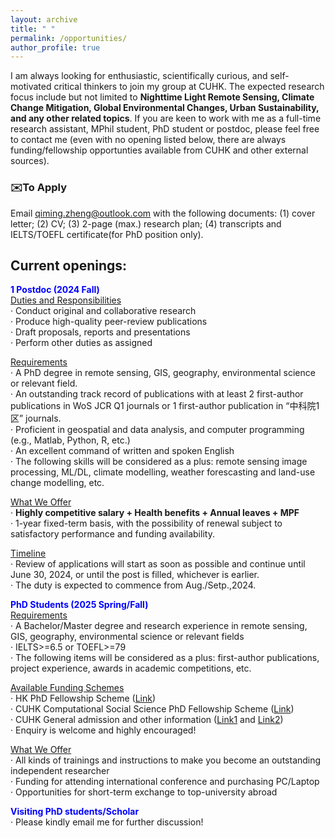 ```yaml
---
layout: archive
title: " "
permalink: /opportunities/
author_profile: true
---
```


I am always looking for enthusiastic, scientifically curious, and self-motivated critical thinkers to join my group at CUHK. The expected research focus include but not limited to **Nighttime Light Remote Sensing, Climate Change Mitigation, Global Environmental Changes, Urban Sustainability, and any other related topics**. If you are keen to work with me as a full-time research assistant, MPhil student, PhD student or postdoc, please feel free to contact me (even with no opening listed below, there are always funding/fellowship opportunties available from CUHK and other external sources). 

### ✉️To Apply
Email <u>qiming.zheng@outlook.com</u> with the following documents: (1) cover letter; (2) CV; (3) 2-page (max.) research plan; (4) transcripts and IELTS/TOEFL certificate(for PhD position only).

## Current openings: 
**<font color= Blue>1 Postdoc (2024 Fall)</font>**      
<u>Duties and Responsibilities</u>  
· Conduct original and collaborative research  
· Produce high-quality peer-review publications  
· Draft proposals, reports and presentations  
· Perform other duties as assigned  

<u>Requirements</u>  
· A PhD degree in remote sensing, GIS, geography, environmental science or relevant field.  
· An outstanding track record of publications with at least 2 first-author publications in WoS JCR Q1 journals or 1 first-author publication in “中科院1区” journals.  
· Proficient in geospatial and data analysis, and computer programming (e.g., Matlab, Python, R, etc.)  
· An excellent command of written and spoken English  
· The following skills will be considered as a plus: remote sensing image processing, ML/DL, climate modelling, weather forescasting and land-use change modelling, etc.

<u>What We Offer</u>  
· **Highly competitive salary + Health benefits + Annual leaves + MPF**   
· 1-year fixed-term basis, with the possibility of renewal subject to satisfactory performance and funding availability.

<u>Timeline</u>  
· Review of applications will start as soon as possible and continue until June 30, 2024, or until the post is filled, whichever is earlier.   
· The duty is expected to commence from Aug./Setp.,2024.

**<font color= Blue>PhD Students (2025 Spring/Fall)</font>**   
<u>Requirements</u>  
· A Bachelor/Master degree and research experience in remote sensing, GIS, geography, environmental science or relevant fields  
· IELTS>=6.5 or TOEFL>=79  
· The following items will be considered as a plus: first-author publications, project experience, awards in academic competitions, etc.  

<u>Available Funding Schemes</u>   
· HK PhD Fellowship Scheme ([Link](https://www.gs.cuhk.edu.hk/admissions/scholarships-fees/hkpfs))  
· CUHK Computational Social Science PhD Fellowship Scheme ([Link](https://cssl.socsc.cuhk.edu.hk/aboutus/fellowship_scheme/))  
· CUHK General admission and other information ([Link1](https://www.grm.cuhk.edu.hk/en/pg/research-postgraduate/phd/) and [Link2](https://www.gs.cuhk.edu.hk/admissions/programme/social-science#mphil-phd-in-geography-and-resource-management))  
· Enquiry is welcome and highly encouraged!  

<u>What We Offer</u>   
· All kinds of trainings and instructions to make you become an outstanding independent researcher  
· Funding for attending international conference and purchasing PC/Laptop  
· Opportunities for short-term exchange to top-university abroad    

**<font color= Blue>Visiting PhD students/Scholar</font>**     
· Please kindly email me for further discussion!

